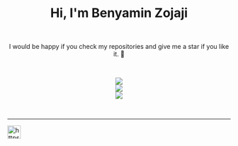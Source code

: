 <h1 align="center">Hi, I'm Benyamin Zojaji</h1>
<br/>

<p align="center">
    I would be happy if you check my repositories and give me a star if you like it. 🌟
</p>
<br/>
 

<p align="center">
  <a href="https://github.com/BenyaminZojaji">
      <img src="https://skillicons.dev/icons?i=git,docker,aws,heroku,cloudflare,githubactions,github,gitlab,kali,nginx,postman,graphql,vim" /><br/>
      <img src="https://skillicons.dev/icons?i=django,fastapi,flask,pytorch,qt,sklearn,selenium,tensorflow,opencv,c,cpp,matlab,py" /><br/> 
<!--       <img src="https://skillicons.dev/icons?i=" /><br/> -->
      <img src="https://skillicons.dev/icons?i=mongodb,mysql,postgres,redis,sqlite,arduino,raspberrypi,css,html,bootstrap" /><br/>
<!--       <img src="https://skillicons.dev/icons?i=" /><br/>
      <img src="https://skillicons.dev/icons?i=" /><br/> -->
  </a>
</p>

<br/>

---

<p align="left">
<a href="https://www.linkedin.com/in/benyaminzojaji/" target="blank"><img align="center" src="https://raw.githubusercontent.com/rahuldkjain/github-profile-readme-generator/master/src/images/icons/Social/linked-in-alt.svg" alt="https://www.linkedin.com/in/benyaminzojaji/" height="30" width="30" /></a>
</p>

